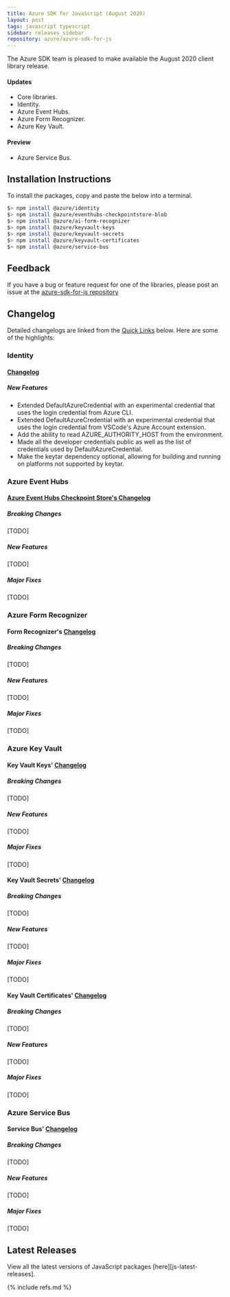 ```yaml
---
title: Azure SDK for JavaScript (August 2020)
layout: post
tags: javascript typescript
sidebar: releases_sidebar
repository: azure/azure-sdk-for-js
---
```


The Azure SDK team is pleased to make available the August 2020 client library release.

#### Updates

- Core libraries.
- Identity.
- Azure Event Hubs.
- Azure Form Recognizer.
- Azure Key Vault.

#### Preview

- Azure Service Bus.

## Installation Instructions

To install the packages, copy and paste the below into a terminal.

```bash
$> npm install @azure/identity
$> npm install @azure/eventhubs-checkpointstore-blob
$> npm install @azure/ai-form-recognizer
$> npm install @azure/keyvault-keys
$> npm install @azure/keyvault-secrets
$> npm install @azure/keyvault-certificates
$> npm install @azure/service-bus
```

## Feedback

If you have a bug or feature request for one of the libraries, please post an issue at the [azure-sdk-for-js repository](https://github.com/azure/azure-sdk-for-js/issues)

## Changelog

Detailed changelogs are linked from the [Quick Links](#quick-links) below. Here are some of the highlights:

### Identity

#### [Changelog](https://github.com/Azure/azure-sdk-for-js/blob/master/sdk/identity/identity/CHANGELOG.md)

##### New Features
- Extended DefaultAzureCredential with an experimental credential that uses the login credential from Azure CLI.
- Extended DefaultAzureCredential with an experimental credential that uses the login credential from VSCode's Azure Account extension.
- Add the ability to read AZURE_AUTHORITY_HOST from the environment.
- Made all the developer credentials public as well as the list of credentials used by DefaultAzureCredential.
- Make the keytar dependency optional, allowing for building and running on platforms not supported by keytar.

### Azure Event Hubs

#### [Azure Event Hubs Checkpoint Store's Changelog](https://github.com/Azure/azure-sdk-for-js/blob/master/sdk/eventhub/eventhubs-checkpointstore-blob/CHANGELOG.md)

##### Breaking Changes

[TODO]

##### New Features

[TODO]

##### Major Fixes

[TODO]

### Azure Form Recognizer

#### Form Recognizer's [Changelog](https://github.com/Azure/azure-sdk-for-js/blob/master/sdk/formrecognizer/ai-form-recognizer/CHANGELOG.md)

##### Breaking Changes

[TODO]

##### New Features

[TODO]

##### Major Fixes

[TODO]

### Azure Key Vault

#### Key Vault Keys' [Changelog](https://github.com/Azure/azure-sdk-for-js/blob/master/sdk/keyvault/keyvault-keys/CHANGELOG.md)

##### Breaking Changes

[TODO]

##### New Features

[TODO]

##### Major Fixes

[TODO]

#### Key Vault Secrets' [Changelog](https://github.com/Azure/azure-sdk-for-js/blob/master/sdk/keyvault/keyvault-secrets/CHANGELOG.md)

##### Breaking Changes

[TODO]

##### New Features

[TODO]

##### Major Fixes

[TODO]

#### Key Vault Certificates' [Changelog](https://github.com/Azure/azure-sdk-for-js/blob/master/sdk/keyvault/keyvault-certificates/CHANGELOG.md)

##### Breaking Changes

[TODO]

##### New Features

[TODO]

##### Major Fixes

[TODO]

### Azure Service Bus

#### Service Bus' [Changelog](https://github.com/Azure/azure-sdk-for-js/blob/master/sdk/servicebus/service-bus/CHANGELOG.md)

##### Breaking Changes

[TODO]

##### New Features

[TODO]

##### Major Fixes

[TODO]

## Latest Releases

View all the latest versions of JavaScript packages [here][js-latest-releases].

{% include refs.md %}
